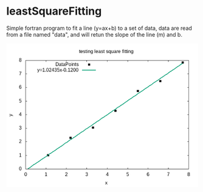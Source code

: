 # leastSquareFitting
Simple fortran program to fit a line (y=ax+b) to a set of data, data are read from a file named "data", and will retun the slope of the line (m)  and b.


![plot](https://github.com/SaeedTaghavi/leastSquareFitting/blob/master/result.png)
